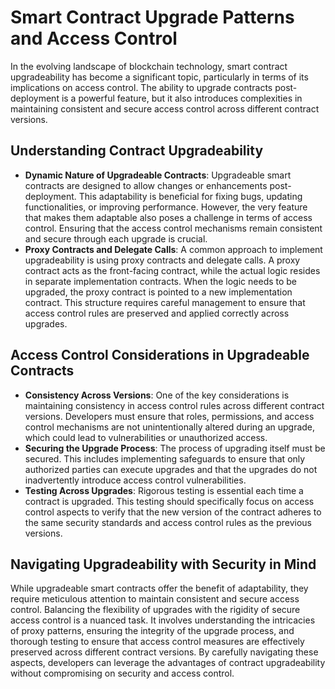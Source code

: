 # Smart Contract Upgrade Patterns and Access Control

In the evolving landscape of blockchain technology, smart contract upgradeability has become a significant topic, particularly in terms of its implications on access control. The ability to upgrade contracts post-deployment is a powerful feature, but it also introduces complexities in maintaining consistent and secure access control across different contract versions.

## Understanding Contract Upgradeability

* **Dynamic Nature of Upgradeable Contracts**: Upgradeable smart contracts are designed to allow changes or enhancements post-deployment. This adaptability is beneficial for fixing bugs, updating functionalities, or improving performance. However, the very feature that makes them adaptable also poses a challenge in terms of access control. Ensuring that the access control mechanisms remain consistent and secure through each upgrade is crucial.
* **Proxy Contracts and Delegate Calls**: A common approach to implement upgradeability is using proxy contracts and delegate calls. A proxy contract acts as the front-facing contract, while the actual logic resides in separate implementation contracts. When the logic needs to be upgraded, the proxy contract is pointed to a new implementation contract. This structure requires careful management to ensure that access control rules are preserved and applied correctly across upgrades.

## Access Control Considerations in Upgradeable Contracts

* **Consistency Across Versions**: One of the key considerations is maintaining consistency in access control rules across different contract versions. Developers must ensure that roles, permissions, and access control mechanisms are not unintentionally altered during an upgrade, which could lead to vulnerabilities or unauthorized access.
* **Securing the Upgrade Process**: The process of upgrading itself must be secured. This includes implementing safeguards to ensure that only authorized parties can execute upgrades and that the upgrades do not inadvertently introduce access control vulnerabilities.
* **Testing Across Upgrades**: Rigorous testing is essential each time a contract is upgraded. This testing should specifically focus on access control aspects to verify that the new version of the contract adheres to the same security standards and access control rules as the previous versions.

## Navigating Upgradeability with Security in Mind

While upgradeable smart contracts offer the benefit of adaptability, they require meticulous attention to maintain consistent and secure access control. Balancing the flexibility of upgrades with the rigidity of secure access control is a nuanced task. It involves understanding the intricacies of proxy patterns, ensuring the integrity of the upgrade process, and thorough testing to ensure that access control measures are effectively preserved across different contract versions. By carefully navigating these aspects, developers can leverage the advantages of contract upgradeability without compromising on security and access control.
